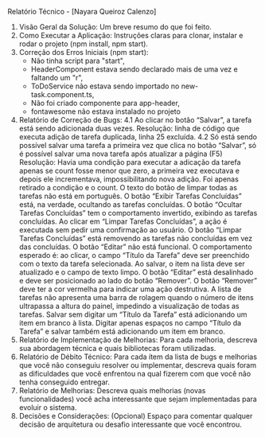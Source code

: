 Relatório Técnico - [Nayara Queiroz Calenzo]
1. Visão Geral da Solução: Um breve resumo do que foi feito.
2. Como Executar a Aplicação: Instruções claras para clonar, instalar e rodar o projeto (npm install, npm start).
3. Correção dos Erros Iniciais (npm start):
      - Não tinha script para "start",
      - HeaderComponent estava sendo declarado mais de uma vez e faltando um "r",
      - ToDoService não estava sendo importado no new-task.component.ts,
      - Não foi criado componente para app-header,
      - fontawesome não estava instalado no projeto
4. Relatório de Correção de Bugs: 
    4.1 Ao clicar no botão “Salvar”, a tarefa está sendo adicionada duas vezes.
        Resolução: linha de código que executa adição de tarefa duplicada, linha 25 excluída. 
    4.2 Só está sendo possível salvar uma tarefa a primeira vez que clica no botão “Salvar”, só é possível salvar uma nova tarefa após atualizar a página (F5)
        Resolução: Havia uma condição para executar a adicação da tarefa apenas se count fosse menor que zero, a primeira vez executava e depois ele incrementava, impossibilitando nova adição. Foi apenas retirado a condição e o count. 
    O texto do botão de limpar todas as tarefas não está em português.
    O botão “Exibir Tarefas Concluídas” está, na verdade, ocultando as tarefas concluídas.
    O botão “Ocultar Tarefas Concluídas” tem o comportamento invertido, exibindo as tarefas concluídas.
    Ao clicar em “Limpar Tarefas Concluídas”, a ação é executada sem pedir uma confirmação ao usuário.
    O botão “Limpar Tarefas Concluídas” está removendo as tarefas não concluídas em vez das concluídas.
    O botão “Editar” não está funcional. O comportamento esperado é: ao clicar, o campo “Título da Tarefa” deve ser preenchido com o texto da tarefa selecionada. Ao salvar, o item na lista deve ser atualizado e o campo de texto limpo.
    O botão “Editar” está desalinhado e deve ser posicionado ao lado do botão “Remover”.
    O botão “Remover” deve ter a cor vermelha para indicar uma ação destrutiva.
    A lista de tarefas não apresenta uma barra de rolagem quando o número de itens ultrapassa a altura do painel, impedindo a visualização de todas as tarefas.
    Salvar sem digitar um “Título da Tarefa” está adicionando um item em branco à lista.
    Digitar apenas espaços no campo “Título da Tarefa” e salvar também está adicionando um item em branco.
5. Relatório de Implementação de Melhorias: Para cada melhoria, descreva sua abordagem técnica e quais bibliotecas foram utilizadas.
6. Relatório de Débito Técnico: Para cada ítem da lista de bugs e melhorias que você não conseguiu resolver ou implementar, descreva quais foram as dificuldades que você enfrentou na qual fizerem com que você não tenha conseguido entregar.
7. Relatório de Melhorias: Descreva quais melhorias (novas funcionalidades) você acha interessante que sejam implementadas para evoluir o sistema.
8. Decisões e Considerações: (Opcional) Espaço para comentar qualquer decisão de arquitetura ou desafio interessante que você encontrou.